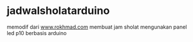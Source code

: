 # jadwalsholatarduino
memodif dari www.rokhmad.com 
membuat jam sholat mengunakan panel led p10 berbasis arduino
